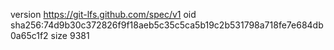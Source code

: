 version https://git-lfs.github.com/spec/v1
oid sha256:74d9b30c372826f9f18aeb5c35c5ca5b19c2b531798a718fe7e684db0a65c1f2
size 9381
